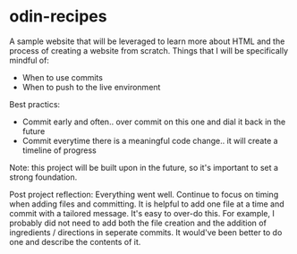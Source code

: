 # odin-recipes

A sample website that will be leveraged to learn more about HTML and the process of creating a website from scratch.
Things that I will be specifically mindful of:

- When to use commits
- When to push to the live environment

Best practics:

- Commit early and often.. over commit on this one and dial it back in the future
- Commit everytime there is a meaningful code change.. it will create a timeline of progress

Note: this project will be built upon in the future, so it's important to set a strong foundation.

Post project reflection:
Everything went well. Continue to focus on timing when adding files and committing. It is helpful to add one file at a time and
commit with a tailored message. It's easy to over-do this. For example, I probably did not need to add both the file creation
and the addition of ingredients / directions in seperate commits. It would've been better to do one and describe the contents of it.
